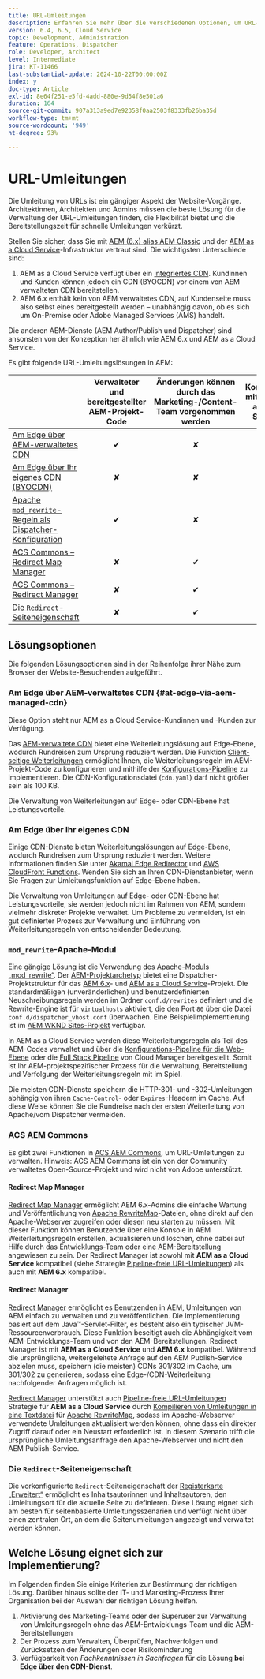 ```yaml
---
title: URL-Umleitungen
description: Erfahren Sie mehr über die verschiedenen Optionen, um URL-Umleitungen in AEM vorzunehmen.
version: 6.4, 6.5, Cloud Service
topic: Development, Administration
feature: Operations, Dispatcher
role: Developer, Architect
level: Intermediate
jira: KT-11466
last-substantial-update: 2024-10-22T00:00:00Z
index: y
doc-type: Article
exl-id: 8e64f251-e5fd-4add-880e-9d54f8e501a6
duration: 164
source-git-commit: 907a313a9ed7e92358f0aa2503f8333fb26ba35d
workflow-type: tm+mt
source-wordcount: '949'
ht-degree: 93%

---
```


# URL-Umleitungen

Die Umleitung von URLs ist ein gängiger Aspekt der Website-Vorgänge. Architektinnen, Architekten und Admins müssen die beste Lösung für die Verwaltung der URL-Umleitungen finden, die Flexibilität bietet und die Bereitstellungszeit für schnelle Umleitungen verkürzt.

Stellen Sie sicher, dass Sie mit [AEM (6.x) alias AEM Classic](https://experienceleague.adobe.com/de/docs/experience-manager-learn/dispatcher-tutorial/chapter-2) und der [AEM as a Cloud Service](https://experienceleague.adobe.com/de/docs/experience-manager-cloud-service/content/overview/architecture)-Infrastruktur vertraut sind. Die wichtigsten Unterschiede sind:

1. AEM as a Cloud Service verfügt über ein [integriertes CDN](https://experienceleague.adobe.com/de/docs/experience-manager-cloud-service/content/implementing/content-delivery/cdn). Kundinnen und Kunden können jedoch ein CDN (BYOCDN) vor einem von AEM verwalteten CDN bereitstellen.
1. AEM 6.x enthält kein von AEM verwaltetes CDN, auf Kundenseite muss also selbst eines bereitgestellt werden – unabhängig davon, ob es sich um On-Premise oder Adobe Managed Services (AMS) handelt.

Die anderen AEM-Dienste (AEM Author/Publish und Dispatcher) sind ansonsten von der Konzeption her ähnlich wie AEM 6.x und AEM as a Cloud Service.

Es gibt folgende URL-Umleitungslösungen in AEM:

|                                                   | Verwalteter und bereitgestellter AEM-Projekt-Code | Änderungen können durch das Marketing-/Content-Team vorgenommen werden | Kompatibel mit AEM as a Cloud Service | Wenn eine Weiterleitungsausführung erfolgt |
|---------------------------------------------------|:-----------------------:|:---------------------:|:---------------------:| :---------------------:|
| [Am Edge über AEM-verwaltetes CDN](#at-edge-via-aem-managed-cdn) | ✔ | ✘ | ✔ | Edge/CDN (integriert) |
| [Am Edge über Ihr eigenes CDN (BYOCDN)](#at-edge-via-bring-your-own-cdn) | ✘ | ✘ | ✔ | Edge/CDN (BYOCDN) |
| [Apache `mod_rewrite`-Regeln als Dispatcher-Konfiguration](#apache-mod_rewrite-module) | ✔ | ✘ | ✔ | Dispatcher |
| [ACS Commons – Redirect Map Manager](#redirect-map-manager) | ✘ | ✔ | ✔ | Dispatcher |
| [ACS Commons – Redirect Manager](#redirect-manager) | ✘ | ✔ | ✔ | AEM/Dispatcher |
| [Die `Redirect`-Seiteneigenschaft](#the-redirect-page-property) | ✘ | ✔ | ✔ | AEM |


## Lösungsoptionen

Die folgenden Lösungsoptionen sind in der Reihenfolge ihrer Nähe zum Browser der Website-Besuchenden aufgeführt.

### Am Edge über AEM-verwaltetes CDN {#at-edge-via-aem-managed-cdn}

Diese Option steht nur AEM as a Cloud Service-Kundinnen und -Kunden zur Verfügung.

Das [AEM-verwaltete CDN](https://experienceleague.adobe.com/de/docs/experience-manager-cloud-service/content/implementing/content-delivery/cdn) bietet eine Weiterleitungslösung auf Edge-Ebene, wodurch Rundreisen zum Ursprung reduziert werden. Die Funktion [Client-seitige Weiterleitungen](https://experienceleague.adobe.com/de/docs/experience-manager-cloud-service/content/implementing/content-delivery/cdn-configuring-traffic#client-side-redirectors) ermöglicht Ihnen, die Weiterleitungsregeln im AEM-Projekt-Code zu konfigurieren und mithilfe der [Konfigurations-Pipeline](https://experienceleague.adobe.com/de/docs/experience-manager-learn/cloud-service/security/traffic-filter-and-waf-rules/how-to-setup#deploy-rules-through-cloud-manager) zu implementieren. Die CDN-Konfigurationsdatei (`cdn.yaml`) darf nicht größer sein als 100 KB.

Die Verwaltung von Weiterleitungen auf Edge- oder CDN-Ebene hat Leistungsvorteile.

### Am Edge über Ihr eigenes CDN

Einige CDN-Dienste bieten Weiterleitungslösungen auf Edge-Ebene, wodurch Rundreisen zum Ursprung reduziert werden. Weitere Informationen finden Sie unter [Akamai Edge Redirector](https://techdocs.akamai.com/cloudlets/docs/what-edge-redirector) und [AWS CloudFront Functions](https://docs.aws.amazon.com/AmazonCloudFront/latest/DeveloperGuide/cloudfront-functions.html). Wenden Sie sich an Ihren CDN-Dienstanbieter, wenn Sie Fragen zur Umleitungsfunktion auf Edge-Ebene haben.

Die Verwaltung von Umleitungen auf Edge- oder CDN-Ebene hat Leistungsvorteile, sie werden jedoch nicht im Rahmen von AEM, sondern vielmehr diskreter Projekte verwaltet. Um Probleme zu vermeiden, ist ein gut definierter Prozess zur Verwaltung und Einführung von Weiterleitungsregeln von entscheidender Bedeutung.


### `mod_rewrite`-Apache-Modul

Eine gängige Lösung ist die Verwendung des [Apache-Moduls „mod_rewrite“](https://httpd.apache.org/docs/current/mod/mod_rewrite.html). Der [AEM-Projektarchetyp](https://github.com/adobe/aem-project-archetype) bietet eine Dispatcher-Projektstruktur für das [AEM 6.x](https://github.com/adobe/aem-project-archetype/tree/develop/src/main/archetype/dispatcher.ams#file-structure)- und [AEM as a Cloud Service](https://github.com/adobe/aem-project-archetype/tree/develop/src/main/archetype/dispatcher.cloud#file-structure)-Projekt. Die standardmäßigen (unveränderlichen) und benutzerdefinierten Neuschreibungsregeln werden im Ordner `conf.d/rewrites` definiert und die Rewrite-Engine ist für `virtualhosts` aktiviert, die den Port `80` über die Datei `conf.d/dispatcher_vhost.conf` überwachen. Eine Beispielimplementierung ist im [AEM WKND Sites-Projekt](https://github.com/adobe/aem-guides-wknd/tree/main/dispatcher/src/conf.d/rewrites) verfügbar.

In AEM as a Cloud Service werden diese Weiterleitungsregeln als Teil des AEM-Codes verwaltet und über die [Konfigurations-Pipeline für die Web-Ebene](https://experienceleague.adobe.com/de/docs/experience-manager-cloud-service/content/implementing/using-cloud-manager/cicd-pipelines/introduction-ci-cd-pipelines) oder die [Full Stack Pipeline](https://experienceleague.adobe.com/de/docs/experience-manager-cloud-service/content/implementing/using-cloud-manager/cicd-pipelines/introduction-ci-cd-pipelines) von Cloud Manager bereitgestellt. Somit ist Ihr AEM-projektspezifischer Prozess für die Verwaltung, Bereitstellung und Verfolgung der Weiterleitungsregeln mit im Spiel.

Die meisten CDN-Dienste speichern die HTTP-301- und -302-Umleitungen abhängig von ihren `Cache-Control`- oder `Expires`-Headern im Cache. Auf diese Weise können Sie die Rundreise nach der ersten Weiterleitung von Apache/vom Dispatcher vermeiden.


### ACS AEM Commons

Es gibt zwei Funktionen in [ACS AEM Commons](https://adobe-consulting-services.github.io/acs-aem-commons/), um URL-Umleitungen zu verwalten. Hinweis: ACS AEM Commons ist ein von der Community verwaltetes Open-Source-Projekt und wird nicht von Adobe unterstützt.

#### Redirect Map Manager

[Redirect Map Manager](https://adobe-consulting-services.github.io/acs-aem-commons/features/redirect-map-manager/index.html) ermöglicht AEM 6.x-Admins die einfache Wartung und Veröffentlichung von [Apache RewriteMap](https://httpd.apache.org/docs/2.4/rewrite/rewritemap.html)-Dateien, ohne direkt auf den Apache-Webserver zugreifen oder diesen neu starten zu müssen. Mit dieser Funktion können Benutzende über eine Konsole in AEM Weiterleitungsregeln erstellen, aktualisieren und löschen, ohne dabei auf Hilfe durch das Entwicklungs-Team oder eine AEM-Bereitstellung angewiesen zu sein. Der Redirect Manager ist sowohl mit **AEM as a Cloud Service** kompatibel (siehe Strategie [Pipeline-freie URL-Umleitungen](https://experienceleague.adobe.com/de/docs/experience-manager-cloud-service/content/implementing/content-delivery/pipeline-free-url-redirects)) als auch mit **AEM 6.x** kompatibel.

#### Redirect Manager

[Redirect Manager](https://adobe-consulting-services.github.io/acs-aem-commons/features/redirect-manager/index.html) ermöglicht es Benutzenden in AEM, Umleitungen von AEM einfach zu verwalten und zu veröffentlichen. Die Implementierung basiert auf dem Java™-Servlet-Filter, es besteht also ein typischer JVM-Ressourcenverbrauch. Diese Funktion beseitigt auch die Abhängigkeit vom AEM-Entwicklungs-Team und von den AEM-Bereitstellungen. Redirect Manager ist mit **AEM as a Cloud Service** und **AEM 6.x** kompatibel. Während die ursprüngliche, weitergeleitete Anfrage auf den AEM Publish-Service abzielen muss, speichern (die meisten) CDNs 301/302 im Cache, um 301/302 zu generieren, sodass eine Edge-/CDN-Weiterleitung nachfolgender Anfragen möglich ist.

[Redirect Manager](https://adobe-consulting-services.github.io/acs-aem-commons/features/redirect-manager/index.html) unterstützt auch [Pipeline-freie URL-Umleitungen](https://experienceleague.adobe.com/de/docs/experience-manager-cloud-service/content/implementing/content-delivery/pipeline-free-url-redirects) Strategie für **AEM as a Cloud Service** durch [Kompilieren von Umleitungen in eine Textdatei](https://adobe-consulting-services.github.io/acs-aem-commons/features/redirect-manager/subpages/rewritemap.html) für [Apache RewriteMap](https://httpd.apache.org/docs/2.4/rewrite/rewritemap.html), sodass im Apache-Webserver verwendete Umleitungen aktualisiert werden können, ohne dass ein direkter Zugriff darauf oder ein Neustart erforderlich ist. In diesem Szenario trifft die ursprüngliche Umleitungsanfrage den Apache-Webserver und nicht den AEM Publish-Service.

### Die `Redirect`-Seiteneigenschaft

Die vorkonfigurierte `Redirect`-Seiteneigenschaft der [Registerkarte „Erweitert“](https://experienceleague.adobe.com/docs/experience-manager-cloud-service/content/sites/authoring/sites-console/page-properties.html?lang=de) ermöglicht es Inhaltsautorinnen und Inhaltsautoren, den Umleitungsort für die aktuelle Seite zu definieren. Diese Lösung eignet sich am besten für seitenbasierte Umleitungsszenarien und verfügt nicht über einen zentralen Ort, an dem die Seitenumleitungen angezeigt und verwaltet werden können.

## Welche Lösung eignet sich zur Implementierung?

Im Folgenden finden Sie einige Kriterien zur Bestimmung der richtigen Lösung. Darüber hinaus sollte der IT- und Marketing-Prozess Ihrer Organisation bei der Auswahl der richtigen Lösung helfen.

1. Aktivierung des Marketing-Teams oder der Superuser zur Verwaltung von Umleitungsregeln ohne das AEM-Entwicklungs-Team und die AEM-Bereitstellungen
1. Der Prozess zum Verwalten, Überprüfen, Nachverfolgen und Zurücksetzen der Änderungen oder Risikominderung
1. Verfügbarkeit von _Fachkenntnissen in Sachfragen_ für die Lösung **bei Edge über den CDN-Dienst**.
